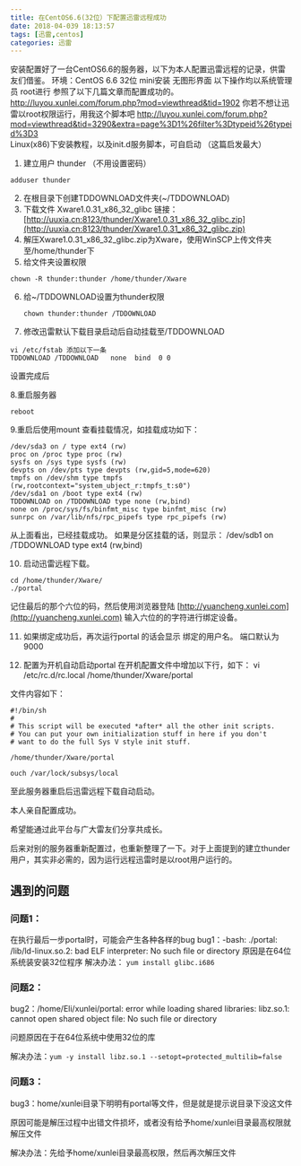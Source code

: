 ```yaml
---
title: 在CentOS6.6(32位）下配置迅雷远程成功
date: 2018-04-039 18:13:57
tags: [迅雷,centos]
categories: 迅雷
---
```

安装配置好了一台CentOS6.6的服务器，以下为本人配置迅雷远程的记录，供雷友们借鉴。
环境：CentOS 6.6 32位 mini安装 无图形界面
以下操作均以系统管理员 root进行
参照了以下几篇文章而配置成功的。
http://luyou.xunlei.com/forum.php?mod=viewthread&tid=1902  你若不想让迅雷以root权限运行，用我这个脚本吧
http://luyou.xunlei.com/forum.php?mod=viewthread&tid=3290&extra=page%3D1%26filter%3Dtypeid%26typeid%3D3 Linux(x86)下安装教程，以及init.d服务脚本，可自启动  （这篇启发最大）
<!--more-->

1. 建立用户 thunder （不用设置密码） 
```
adduser thunder
```
2. 在根目录下创建TDDOWNLOAD文件夹(~/TDDOWNLOAD)
3. 下载文件 Xware1.0.31_x86_32_glibc  链接：
[http://uuxia.cn:8123/thunder/Xware1.0.31_x86_32_glibc.zip](http://uuxia.cn:8123/thunder/Xware1.0.31_x86_32_glibc.zip)
4. 解压Xware1.0.31_x86_32_glibc.zip为Xware，使用WinSCP上传文件夹至/home/thunder下
5. 给文件夹设置权限
```
chown -R thunder:thunder /home/thunder/Xware
```
6. 给~/TDDOWNLOAD设置为thunder权限
     
    `chown thunder:thunder /TDDOWNLOAD`

7. 修改迅雷默认下载目录启动后自动挂载至/TDDOWNLOAD

```
vi /etc/fstab 添加以下一条
TDDOWNLOAD /TDDOWNLOAD   none  bind  0 0
```


设置完成后

8.重启服务器

``` 
reboot
```

9.重启后使用mount 查看挂载情况，如挂载成功如下：

```
/dev/sda3 on / type ext4 (rw)
proc on /proc type proc (rw)
sysfs on /sys type sysfs (rw)
devpts on /dev/pts type devpts (rw,gid=5,mode=620)
tmpfs on /dev/shm type tmpfs (rw,rootcontext="system_ubject_r:tmpfs_t:s0")
/dev/sda1 on /boot type ext4 (rw)
TDDOWNLOAD on /TDDOWNLOAD type none (rw,bind)
none on /proc/sys/fs/binfmt_misc type binfmt_misc (rw)
sunrpc on /var/lib/nfs/rpc_pipefs type rpc_pipefs (rw)

```


从上面看出，已经挂载成功。
如果是分区挂载的话，则显示：
/dev/sdb1 on /TDDOWNLOAD type ext4 (rw,bind)


10. 启动迅雷远程下载。

```
cd /home/thunder/Xware/
./portal

```

记住最后的那个六位的码，然后使用浏览器登陆 [http://yuancheng.xunlei.com](http://yuancheng.xunlei.com) 输入六位的的字符进行绑定设备。

11. 如果绑定成功后，再次运行portal 的话会显示 绑定的用户名。
端口默认为9000

12. 配置为开机自动启动portal
在开机配置文件中增加以下行，如下：
    vi /etc/rc.d/rc.local
    /home/thunder/Xware/portal

文件内容如下：

```
#!/bin/sh
#
# This script will be executed *after* all the other init scripts.
# You can put your own initialization stuff in here if you don't
# want to do the full Sys V style init stuff.

/home/thunder/Xware/portal

ouch /var/lock/subsys/local

```


至此服务器重启后迅雷远程下载自动启动。

本人亲自配置成功。

希望能通过此平台与广大雷友们分享共成长。

后来对别的服务器重新配置过，也重新整理了一下。对于上面提到的建立thunder用户，其实非必需的，因为运行远程迅雷时是以root用户运行的。



## 遇到的问题

### 问题1：
在执行最后一步portal时，可能会产生各种各样的bug
bug1：-bash: ./portal: /lib/ld-linux.so.2: bad ELF interpreter: No such file or directory
原因是在64位系统装安装32位程序
解决办法：
    ```yum install glibc.i686```

### 问题2：
bug2：/home/Eli/xunlei/portal: error while loading shared libraries: libz.so.1: cannot open shared object file: No such file or directory

问题原因在于在64位系统中使用32位的库

解决办法：`yum -y install libz.so.1 --setopt=protected_multilib=false`

### 问题3：
bug3：home/xunlei目录下明明有portal等文件，但是就是提示说目录下没这文件

原因可能是解压过程中出错文件损坏，或者没有给予home/xunlei目录最高权限就解压文件

解决办法：先给予home/xunlei目录最高权限，然后再次解压文件

